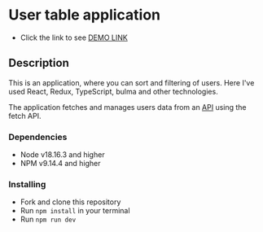 # User table application

- Click the link to see [DEMO LINK](https://hamid-faiza-test-task.vercel.app/)

## Description

This is an application, where you can sort and filtering of users. 
Here I've used React, Redux, TypeScript, bulma and other technologies.

The application fetches and manages users data from an [API](https://jsonplaceholder.typicode.com/users) using the fetch API.

### Dependencies
* Node v18.16.3 and higher
* NPM v9.14.4 and higher

### Installing
* Fork and clone this repository
* Run `npm install` in your terminal
* Run `npm run dev`
